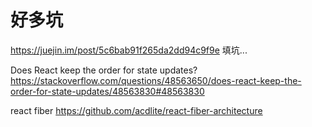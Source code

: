 # 好多坑
https://juejin.im/post/5c6bab91f265da2dd94c9f9e 填坑...

Does React keep the order for state updates?
https://stackoverflow.com/questions/48563650/does-react-keep-the-order-for-state-updates/48563830#48563830

react fiber
https://github.com/acdlite/react-fiber-architecture
